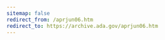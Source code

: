 ```yaml
---
sitemap: false 
redirect_from: /aprjun06.htm 
redirect_to: https://archive.ada.gov/aprjun06.htm 
---
```


